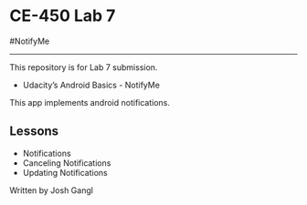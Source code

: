 # CE-450 Lab 7
#NotifyMe

---
This repository is for Lab 7 submission.

- Udacity’s Android Basics - NotifyMe

This app implements android notifications.

## Lessons
 
- Notifications
- Canceling Notifications
- Updating Notifications


Written by Josh Gangl
